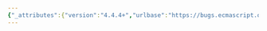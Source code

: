 ```yaml
---
{"_attributes":{"version":"4.4.4+","urlbase":"https://bugs.ecmascript.org/","maintainer":"dherman@mozilla.com"},"bug":{"bug_id":2285,"creation_ts":"2013-11-14 14:01:00 -0800","short_desc":"Integrate Promise spec deltas from spec proposal","delta_ts":"2014-04-06 10:57:27 -0700","product":"Draft for 6th Edition","component":"new feature","version":"Rev 20: October 28, 2013 Draft","rep_platform":"All","op_sys":"All","bug_status":"RESOLVED","resolution":"FIXED","priority":"Normal","bug_severity":"enhancement","everconfirmed":true,"reporter":{"uid":"waldron.rick","name":"Rick Waldron"},"assigned_to":{"uid":"allen","name":"Allen Wirfs-Brock"},"cc":["d","waldron.rick"],"long_desc":[{"commentid":6779,"comment_count":0,"who":{"uid":"waldron.rick","name":"Rick Waldron"},"bug_when":"2013-11-14 14:01:16 -0800","thetext":"Per resolution: https://github.com/rwaldron/tc39-notes/blob/master/es6/2013-09/sept-19.md#consensusresolution-1\n\nThe Promise object specification is located at: https://github.com/domenic/promises-unwrapping"},{"commentid":6798,"comment_count":1,"who":{"uid":"allen","name":"Allen Wirfs-Brock"},"bug_when":"2013-11-15 08:18:43 -0800","thetext":"Is that material ready to be integrated?  I( haven't seen anything from Domenic giving the go-ahead to do so."},{"commentid":6800,"comment_count":2,"who":{"uid":"waldron.rick","name":"Rick Waldron"},"bug_when":"2013-11-15 08:26:06 -0800","thetext":"(In reply to comment #1)\n> Is that material ready to be integrated?  I( haven't seen anything from Domenic\n> giving the go-ahead to do so.\n\nI spoke to Domenic yesterday and he confirmed that it was ready to submit to you. The content is what is shown in the repo's readme. \n\nPerhaps you and Domenic should arrange a Skype call to discuss any details or issues that you encounter?"},{"commentid":7503,"comment_count":3,"who":{"uid":"allen","name":"Allen Wirfs-Brock"},"bug_when":"2014-04-06 10:57:27 -0700","thetext":"in rev22 and updated in rev23"}]}}
---
```

